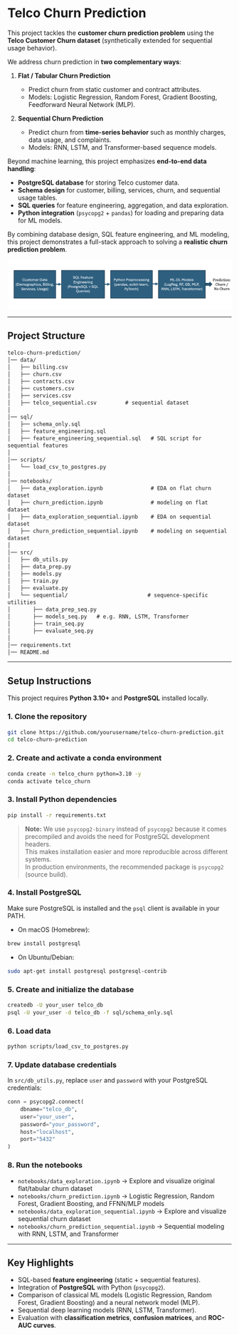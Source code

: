 # Telco Churn Prediction

This project tackles the **customer churn prediction problem** using the **Telco Customer Churn dataset** (synthetically extended for sequential usage behavior).  

We address churn prediction in **two complementary ways**:  

1. **Flat / Tabular Churn Prediction**  
   - Predict churn from static customer and contract attributes.  
   - Models: Logistic Regression, Random Forest, Gradient Boosting, Feedforward Neural Network (MLP).  

2. **Sequential Churn Prediction**  
   - Predict churn from **time-series behavior** such as monthly charges, data usage, and complaints.  
   - Models: RNN, LSTM, and Transformer-based sequence models.  

Beyond machine learning, this project emphasizes **end-to-end data handling**:  

- **PostgreSQL database** for storing Telco customer data.  
- **Schema design** for customer, billing, services, churn, and sequential usage tables.  
- **SQL queries** for feature engineering, aggregation, and data exploration.  
- **Python integration** (`psycopg2` + `pandas`) for loading and preparing data for ML models.  

By combining database design, SQL feature engineering, and ML modeling, this project demonstrates a full-stack approach to solving a **realistic churn prediction problem**.


![Churn Prediction Workflow](churn_workflow.png)

---

## Project Structure

```
telco-churn-prediction/
│── data/
│   ├── billing.csv
│   ├── churn.csv
│   ├── contracts.csv
│   ├── customers.csv
│   ├── services.csv
│   ├── telco_sequential.csv         # sequential dataset
│
│── sql/
│   ├── schema_only.sql
│   ├── feature_engineering.sql
│   ├── feature_engineering_sequential.sql   # SQL script for sequential features
│
│── scripts/
│   └── load_csv_to_postgres.py
│
│── notebooks/
│   ├── data_exploration.ipynb               # EDA on flat churn dataset
│   ├── churn_prediction.ipynb               # modeling on flat dataset
│   ├── data_exploration_sequential.ipynb    # EDA on sequential dataset
│   ├── churn_prediction_sequential.ipynb    # modeling on sequential dataset
│
│── src/
│   ├── db_utils.py
│   ├── data_prep.py
│   ├── models.py
│   ├── train.py
│   ├── evaluate.py
│   └── sequential/                         # sequence-specific utilities
│       ├── data_prep_seq.py
│       ├── models_seq.py   # e.g. RNN, LSTM, Transformer
│       ├── train_seq.py
│       ├── evaluate_seq.py
│
│── requirements.txt
│── README.md
```

---

## Setup Instructions

This project requires **Python 3.10+** and **PostgreSQL** installed locally.

### 1. Clone the repository
```bash
git clone https://github.com/yourusername/telco-churn-prediction.git
cd telco-churn-prediction
```

### 2. Create and activate a conda environment
```bash
conda create -n telco_churn python=3.10 -y
conda activate telco_churn
```

### 3. Install Python dependencies
```bash
pip install -r requirements.txt
```

> **Note:** We use `psycopg2-binary` instead of `psycopg2` because it comes precompiled and avoids the need for PostgreSQL development headers.  
> This makes installation easier and more reproducible across different systems.  
> In production environments, the recommended package is `psycopg2` (source build).

### 4. Install PostgreSQL
Make sure PostgreSQL is installed and the `psql` client is available in your PATH.

* On macOS (Homebrew):
```bash
brew install postgresql
```

* On Ubuntu/Debian:
```bash
sudo apt-get install postgresql postgresql-contrib
```

### 5. Create and initialize the database
```bash
createdb -U your_user telco_db
psql -U your_user -d telco_db -f sql/schema_only.sql
```

### 6. Load data
```bash
python scripts/load_csv_to_postgres.py
```

### 7. Update database credentials
In `src/db_utils.py`, replace `user` and `password` with your PostgreSQL credentials:

```python
conn = psycopg2.connect(
    dbname="telco_db",
    user="your_user",
    password="your_password",
    host="localhost",
    port="5432"
)
```

### 8. Run the notebooks
* `notebooks/data_exploration.ipynb` →  Explore and visualize original flat/tabular churn dataset  
* `notebooks/churn_prediction.ipynb` → Logistic Regression, Random Forest, Gradient Boosting, and FFNN/MLP models  
* `notebooks/data_exploration_sequential.ipynb` → Explore and visualize sequential churn dataset  
* `notebooks/churn_prediction_sequential.ipynb` → Sequential modeling with RNN, LSTM, and Transformer  

---

## Key Highlights
- SQL-based **feature engineering** (static + sequential features).  
- Integration of **PostgreSQL** with Python (`psycopg2`).  
- Comparison of classical ML models (Logistic Regression, Random Forest, Gradient Boosting) and a neural network model (MLP).
- Sequential deep learning models (RNN, LSTM, Transformer).  
- Evaluation with **classification metrics**, **confusion matrices**, and **ROC-AUC curves**.  

